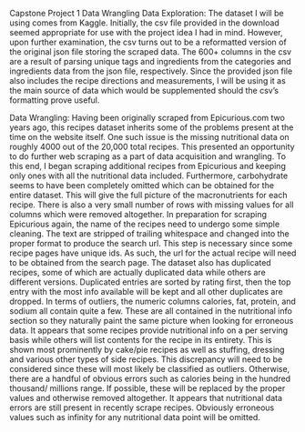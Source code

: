Capstone Project 1 Data Wrangling
Data Exploration:
The dataset I will be using comes from Kaggle. Initially, the csv file provided in the download seemed appropriate for use with the project idea I had in mind. However, upon further examination, the csv turns out to be a reformatted version of the original json file storing the scraped data. The 600+ columns in the csv are a result of parsing unique tags and ingredients from the categories and ingredients data from the json file, respectively. Since the provided json file also includes the recipe directions and measurements, I will be using it as the main source of data which would be supplemented should the csv’s formatting prove useful.

Data Wrangling:
Having been originally scraped from Epicurious.com two years ago, this recipes dataset inherits some of the problems present at the time on the website itself. One such issue is the missing nutritional data on roughly 4000 out of the 20,000 total recipes. This presented an opportunity to do further web scraping as a part of  data acquisition and wrangling. To this end, I began scraping additional recipes from Epicurious and keeping only ones with all the nutritional data included.  Furthermore, carbohydrate seems to have been completely omitted which can be obtained for the entire dataset. This will give the full picture of the macronutrients for each recipe. There is also a very small number of rows with missing values for all columns which were removed altogether. 
	In preparation for scraping Epicurious again, the name of the recipes need to undergo some simple cleaning. The text are stripped of trailing whitespace and changed into the proper format to produce the search url. This step is necessary since some recipe pages have unique ids. As such, the url for the actual recipe will need to be obtained from the search page. The dataset also has duplicated recipes, some of which are actually duplicated data while others are different versions. Duplicated entries are sorted by rating first, then the top entry with the most info available will be kept and all other duplicates are dropped. 
	In terms of outliers, the numeric columns calories, fat, protein, and sodium all contain quite a few. These are all contained in the nutritional info section so they naturally paint the same picture when looking for erroneous data. It appears that some recipes provide nutritional info on a per serving basis while others will list contents for the recipe in its entirety. This is shown most prominently by cake/pie recipes as well as stuffing, dressing and various other types of side recipes. This discrepancy will need to be considered since these will most likely be classified as outliers. Otherwise, there are a handful of obvious errors such as calories being in the hundred thousand/ millions range. If possible, these will be replaced by the proper values and otherwise removed altogether. It appears that nutritional data errors are still present in recently scrape recipes. Obviously erroneous values such as infinity for any nutritional data point will be omitted.

